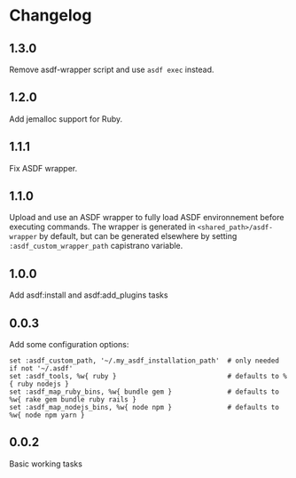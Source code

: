 # Changelog

## 1.3.0

Remove asdf-wrapper script and use `asdf exec` instead.

## 1.2.0

Add jemalloc support for Ruby.

## 1.1.1

Fix ASDF wrapper.

## 1.1.0

Upload and use an ASDF wrapper to fully load ASDF environnement before executing commands.
The wrapper is generated in `<shared_path>/asdf-wrapper` by default, but can be generated elsewhere by setting `:asdf_custom_wrapper_path` capistrano variable.

## 1.0.0

Add asdf:install and asdf:add_plugins tasks

## 0.0.3

Add some configuration options:

    set :asdf_custom_path, '~/.my_asdf_installation_path'  # only needed if not '~/.asdf'
    set :asdf_tools, %w{ ruby }                            # defaults to %{ ruby nodejs }
    set :asdf_map_ruby_bins, %w{ bundle gem }              # defaults to %w{ rake gem bundle ruby rails }
    set :asdf_map_nodejs_bins, %w{ node npm }              # defaults to %w{ node npm yarn }

## 0.0.2

Basic working tasks
